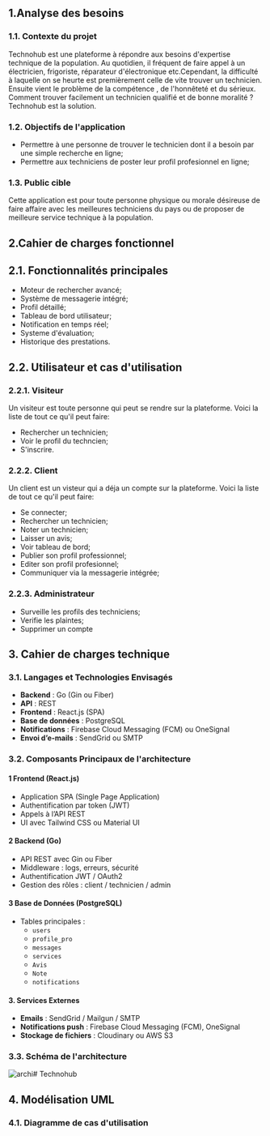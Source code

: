 
## 1.Analyse des besoins
### 1.1. Contexte du projet
Technohub est une plateforme à répondre aux besoins d'expertise  technique de la population. Au quotidien, il fréquent de faire appel à un électricien, frigoriste, réparateur d'électronique etc.Cependant, la difficulté à laquelle on se heurte est premièrement celle de vite trouver un technicien. Ensuite vient le problème de la compétence , de l'honnêteté et du sérieux. Comment trouver  facilement un technicien qualifié  et de bonne moralité ? Technohub est la  solution.

### 1.2. Objectifs de l'application
- Permettre à une personne de trouver le technicien dont il a besoin par une simple recherche en ligne;
- Permettre aux techniciens de poster leur profil profesionnel en ligne;

### 1.3. Public cible
Cette application est pour toute personne physique ou morale désireuse de faire affaire avec les meilleures techniciens du pays ou de proposer de meilleure service technique à la population.

## 2.Cahier de charges fonctionnel
## 2.1. Fonctionnalités principales
- Moteur de rechercher avancé;
- Système de messagerie intégré;
- Profil détaillé;
- Tableau de bord utilisateur;
- Notification en temps réel;
- Systeme d'évaluation;
- Historique des prestations.
  
## 2.2. Utilisateur et cas d'utilisation
### 2.2.1. Visiteur
Un visiteur est toute personne qui  peut se rendre sur la plateforme.
Voici la liste de tout ce qu'il peut faire:
- Rechercher un technicien;
- Voir le profil du techncien;
- S'inscrire.

### 2.2.2. Client
Un client est  un visteur qui a déja un compte sur la plateforme.
Voici la liste de tout ce qu'il peut faire:
- Se connecter;
- Rechercher un technicien;
- Noter un technicien;
- Laisser un avis;
- Voir tableau de bord;
- Publier son profil professionnel;
- Editer son profil profesionnel;
- Communiquer via la messagerie intégrée;

### 2.2.3. Administrateur
- Surveille les profils des techniciens;
- Verifie les plaintes;
- Supprimer un compte 

## 3. Cahier de charges technique

### 3.1. Langages et Technologies Envisagés

- **Backend** : Go (Gin ou Fiber)
- **API** : REST
- **Frontend** : React.js (SPA)
- **Base de données** : PostgreSQL
- **Notifications** : Firebase Cloud Messaging (FCM) ou OneSignal
- **Envoi d’e-mails** : SendGrid ou SMTP

### 3.2. Composants Principaux de l'architecture 

#### 1 Frontend (React.js)
- Application SPA (Single Page Application)
- Authentification par token (JWT)
- Appels à l’API REST
- UI avec Tailwind CSS ou Material UI

#### 2 Backend (Go)
- API REST avec Gin ou Fiber
- Middleware : logs, erreurs, sécurité
- Authentification JWT / OAuth2
- Gestion des rôles : client / technicien / admin

#### 3 Base de Données (PostgreSQL)
- Tables principales :
  - `users`
  - `profile_pro`
  - `messages`
  - `services`
  - `Avis`
  - `Note`
  - `notifications`

#### 3. Services Externes
- **Emails** : SendGrid / Mailgun / SMTP
- **Notifications push** : Firebase Cloud Messaging (FCM), OneSignal
- **Stockage de fichiers** : Cloudinary ou AWS S3
### 3.3. Schéma de l'architecture
![archi](https://github.com/user-attachments/assets/dfcb6d37-4b63-41ca-abac-a11068c5fce0)# Technohub 

## 4. Modélisation UML

### 4.1. Diagramme de cas d'utilisation













